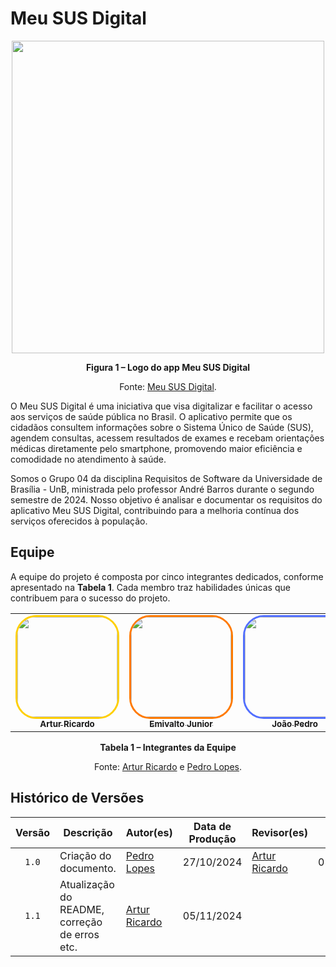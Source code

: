 # Meu SUS Digital

<div align="center">
    <img src="https://github.com/Requisitos-de-Software/2024.2-MeuSUSDigital/blob/main/docs/imagens/meu-sus-digital-logo.png?raw=true" width="500">
    <p><strong>Figura 1 – Logo do app Meu SUS Digital</strong></p>
    <p>Fonte: <a href="https://meususdigital.saude.gov.br">Meu SUS Digital</a>.</p>
</div>

O Meu SUS Digital é uma iniciativa que visa digitalizar e facilitar o acesso aos serviços de saúde pública no Brasil. O aplicativo permite que os cidadãos consultem informações sobre o Sistema Único de Saúde (SUS), agendem consultas, acessem resultados de exames e recebam orientações médicas diretamente pelo smartphone, promovendo maior eficiência e comodidade no atendimento à saúde.

Somos o Grupo 04 da disciplina Requisitos de Software da Universidade de Brasília - UnB, ministrada pelo professor André Barros durante o segundo semestre de 2024. Nosso objetivo é analisar e documentar os requisitos do aplicativo Meu SUS Digital, contribuindo para a melhoria contínua dos serviços oferecidos à população.

## Equipe

A equipe do projeto é composta por cinco integrantes dedicados, conforme apresentado na **Tabela 1**. Cada membro traz habilidades únicas que contribuem para o sucesso do projeto.


<div align="center">
  <table>
    <tr>
      <td align="center">
        <a href="https://github.com/algorithmorphic">
          <img style="border-radius: 20%; border: 3px solid #ffcf00;" src="https://github.com/algorithmorphic.png" width="160px" height="160px" alt=""/>
          <br /><sub><b>Artur Ricardo</b></sub>
        </a><br />
      </td>
      <td align="center">
        <a href="https://github.com/EmivaltoJrr">
          <img style="border-radius: 20%; border: 3px solid #ff7a00;" src="https://github.com/EmivaltoJrr.png" width="160px" height="160px" alt=""/>
          <br /><sub><b>Emivalto Junior</b></sub>
        </a><br />
      </td>
      <td align="center">
        <a href="https://github.com/JoosPerro">
          <img style="border-radius: 20%; border: 3px solid #526fff;" src="https://github.com/JoosPerro.png" width="160px" height="160px" alt=""/>
          <br /><sub><b>João Pedro</b></sub>
        </a><br />
      </td>
      <td align="center">
        <a href="https://github.com/MatheusHenrickSantos">
          <img style="border-radius: 20%; border: 3px solid #ff0000 ;" src="https://github.com/MatheusHenrickSantos.png" width="160px" height="160px" alt=""/>
          <br /><sub><b>Matheus Henrick</b></sub>
        </a><br />
      </td>
      <td align="center">
        <a href="https://github.com/pLopess">
          <img style="border-radius: 20%; border: 3px solid #00cf00;" src="https://github.com/pLopess.png" width="160px" height="160px" alt=""/>
          <br /><sub><b>Pedro Lopes</b></sub>
        </a><br />
      </td>
    </tr>
  </table>
  <p><strong>Tabela 1 – Integrantes da Equipe</strong></p>
  <p>Fonte: <a href="https://github.com/algorithmorphic">Artur Ricardo</a> e <a href="https://github.com/pLopess">Pedro Lopes</a>.</p>
</div>




## Histórico de Versões

| Versão | Descrição | Autor(es) | Data de Produção | Revisor(es) | Data de Revisão | 
| :----: | --------- | --------- | :--------------: | ----------- | :-------------: |
| `1.0`  | Criação do documento. | [Pedro Lopes](https://github.com/pLopess) | 27/10/2024 | [Artur Ricardo](https://github.com/algorithmorphic) | 05/11/2024 |
| `1.1`  | Atualização do README, correção de erros etc. | [Artur Ricardo](https://github.com/algorithmorphic) | 05/11/2024 |  |  |
